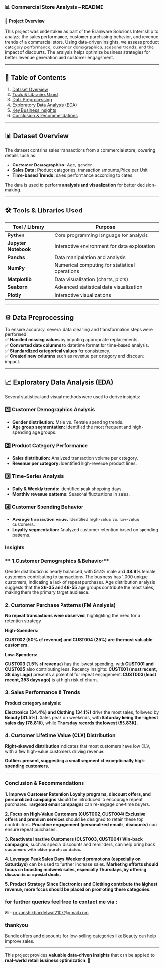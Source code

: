 ### **📊 Commercial Store Analysis – README**  

#### **📌 Project Overview**  
This project was undertaken as part of the Brainware Solutions Internship to analyze the sales performance, customer purchasing behavior, and revenue trends of a commercial store. Using data-driven insights, we assess product category performance, customer demographics, seasonal trends, and the impact of discounts. The analysis helps optimize business strategies for better revenue generation and customer engagement.

---

## **📂 Table of Contents**  
1. [Dataset Overview](#dataset-overview)  
2. [Tools & Libraries Used](#tools--libraries-used)
3. [Data Preprocessing](#Data-Preprocessing)
4. [Exploratory Data Analysis (EDA)](#exploratory-data-analysis-eda)  
5. [Key Business Insights](#key-business-insights)  
6. [Conclusion & Recommendations](#conclusion--recommendations)  

---

## **📊 Dataset Overview**  
The dataset contains sales transactions from a commercial store, covering details such as:  
- **Customer Demographics:** Age, gender.
- **Sales Data:** Product categories, transaction amounts,Price per Unit
- **Time-based Trends:** sales performance according to dates.  

The data is used to perform **analysis and visualization** for better decision-making.  

---

## **🛠️ Tools & Libraries Used**  

| Tool / Library    | Purpose |
|-------------------|--------------------------------------------------|
| **Python**       | Core programming language for analysis |
| **Jupyter Notebook** | Interactive environment for data exploration |
| **Pandas**       | Data manipulation and analysis |
| **NumPy**        | Numerical computing for statistical operations |
| **Matplotlib**   | Data visualization (charts, plots) |
| **Seaborn**      | Advanced statistical data visualization |
| **Plotly**       | Interactive visualizations |


---

## **⚙️ Data Preprocessing**  
To ensure accuracy, several data cleaning and transformation steps were performed:  
✅ **Handled missing values** by imputing appropriate replacements.  
✅ **Converted date columns** to datetime format for time-based analysis.  
✅ **Standardized categorical values** for consistency.  
✅ **Created new columns** such as revenue per category and discount impact.  

---

## **📈 Exploratory Data Analysis (EDA)**  
Several statistical and visual methods were used to derive insights:  

### **1️⃣ Customer Demographics Analysis**  
- **Gender distribution:** Male vs. Female spending trends.  
- **Age group segmentation:** Identified the most frequent and high-spending age groups.  

### **2️⃣ Product Category Performance**  
- **Sales distribution:** Analyzed transaction volume per category.  
- **Revenue per category:** Identified high-revenue product lines.  

### **3️⃣ Time-Series Analysis**  
- **Daily & Weekly trends:** Identified peak shopping days.  
- **Monthly revenue patterns:** Seasonal fluctuations in sales.  

### **4️⃣ Customer Spending Behavior**  
- **Average transaction value:** Identified high-value vs. low-value customers.  
- **Loyalty segmentation:** Analyzed customer retention based on spending patterns.  


### **Insights**
### ** 1.Customer Demographics & Behavior**
Gender distribution is nearly balanced, with **51.1%** male and **48.9%** female customers contributing to transactions.
The business has 1,000 unique customers, indicating a lack of repeat purchases.
Age distribution analysis suggests that the **26-35 and 46-55** age groups contribute the most sales, making them the primary target audience.

### **2. Customer Purchase Patterns (FM Analysis)**
**No repeat transactions were observed**, highlighting the need for a retention strategy.

**High-Spenders:**

**CUST002 (50% of revenue) and CUST004 (25%) are the most valuable customers.**

**Low-Spenders:**

**CUST003 (1.5% of revenue)** has the lowest spending, with **CUST001 and CUST005** also contributing less.
Recency Insights:
**CUST001 (most recent, 38 days ago)** presents a potential for repeat engagement.
**CUST003 (least recent, 353 days ago)** is at high risk of churn.

### **3. Sales Performance & Trends**

**Product category analysis:**

**Electronics (34.4%) and Clothing (34.1%)** drive the most sales, followed by **Beauty (31.5%).**
Sales peak on weekends, with **Saturday being the highest sales day (78.81K)**, while **Thursday records the lowest (53.83K).**

### **4. Customer Lifetime Value (CLV) Distribution**
**Right-skewed distribution** indicates that most customers have low CLV, with a few high-value customers driving revenue.

**Outliers present, suggesting a small segment of exceptionally high-spending customers.**

---

### **Conclusion & Recommendations**

**1. Improve Customer Retention**
**Loyalty programs, discount offers, and personalized campaigns** should be introduced to encourage repeat purchases.
**Targeted email campaigns** can re-engage one-time buyers.

**2. Focus on High-Value Customers (CUST002, CUST004)**
**Exclusive offers and premium services** should be designed to retain these top contributors.
**Proactive engagement (personalized emails, discounts)** can ensure repeat purchases.

**3. Reactivate Inactive Customers (CUST003, CUST004)**
**Win-back campaigns**, such as special discounts and reminders, can help bring back customers with older purchase dates.

**4. Leverage Peak Sales Days**
**Weekend promotions (especially on Saturdays)** can be used to further increase sales.
**Marketing efforts should focus on boosting midweek sales, especially Thursdays, by offering discounts or special deals.**

**5. Product Strategy**
**Since Electronics and Clothing contribute the highest revenue, more focus should be placed on promoting these categories.**

### **for further queries feel free to contact me via :**

✉ - priyanshikhandelwal2107@gmail.com 

### thankyou

Bundle offers and discounts for low-selling categories like Beauty can help improve sales.
  

---

This project provides **valuable data-driven insights** that can be applied to **real-world retail business optimization**. 🚀
